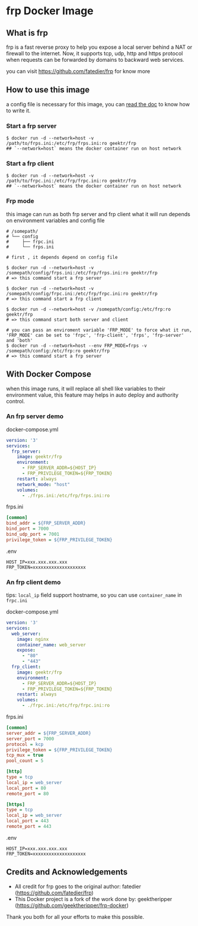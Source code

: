 # frp Docker Image

## What is frp

frp is a fast reverse proxy to help you expose a local server behind a NAT or firewall to the internet. Now, it supports tcp, udp, http and https protocol when requests can be forwarded by domains to backward web services.

you can visit https://github.com/fatedier/frp for know more

## How to use this image

a config file is necessary for this image, you can [read the doc](https://github.com/fatedier/frp/blob/master/README.md) to know how to write it.

### Start a frp server

```shell
$ docker run -d --network=host -v /path/to/frps.ini:/etc/frp/frps.ini:ro geektr/frp
## `--network=host` means the docker container run on host network
```

### Start a frp client

```shell
$ docker run -d --network=host -v /path/to/frpc.ini:/etc/frp/frpc.ini:ro geektr/frp
## `--network=host` means the docker container run on host network
```

### Frp mode

this image can run as both frp server and frp client
what it will run depends on environment variables and config file

``` shell
# /somepath/
# └── config
#     ├── frpc.ini
#     └── frps.ini

# first , it depends depend on config file

$ docker run -d --network=host -v /somepath/config/frps.ini:/etc/frp/frps.ini:ro geektr/frp
# => this command start a frp server

$ docker run -d --network=host -v /somepath/config/frpc.ini:/etc/frp/frpc.ini:ro geektr/frp
# => this command start a frp client

$ docker run -d --network=host -v /somepath/config:/etc/frp:ro geektr/frp
# => this command start both server and client

# you can pass an enviroment variable 'FRP_MODE' to force what it run, 'FRP_MODE' can be set to 'frpc', 'frp-client', 'frps', 'frp-server' and 'both'
$ docker run -d --network=host --env FRP_MODE=frps -v /somepath/config:/etc/frp:ro geektr/frp
# => this command start a frp server
```

## With Docker Compose

when this image runs, it will replace all shell like variables to their environment value, this feature may helps in auto deploy and authority control.

### An frp server demo

docker-compose.yml

```yml
version: '3'
services:
  frp_server:
    image: geektr/frp
    environment:
      - FRP_SERVER_ADDR=${HOST_IP}
      - FRP_PRIVILEGE_TOKEN=${FRP_TOKEN}
    restart: always
    network_mode: "host"
    volumes:
      - ./frps.ini:/etc/frp/frps.ini:ro
```

frps.ini

```ini
[common]
bind_addr = ${FRP_SERVER_ADDR}
bind_port = 7000
bind_udp_port = 7001
privilege_token = ${FRP_PRIVILEGE_TOKEN}
```

.env

```env
HOST_IP=xxx.xxx.xxx.xxx
FRP_TOKEN=xxxxxxxxxxxxxxxxxxxx
```

### An frp client demo

tips: `local_ip` field support hostname, so you can use `container_name` in `frpc.ini`

docker-compose.yml

```yml
version: '3'
services:
  web_server:
    image: nginx
    container_name: web_server
    expose:
      - "80"
      - "443"
  frp_client:
    image: geektr/frp
    environment:
      - FRP_SERVER_ADDR=${HOST_IP}
      - FRP_PRIVILEGE_TOKEN=${FRP_TOKEN}
    restart: always
    volumes:
      - ./frpc.ini:/etc/frp/frpc.ini:ro
```

frps.ini

```ini
[common]
server_addr = ${FRP_SERVER_ADDR}
server_port = 7000
protocol = kcp
privilege_token = ${FRP_PRIVILEGE_TOKEN}
tcp_mux = true
pool_count = 5

[http]
type = tcp
local_ip = web_server
local_port = 80
remote_port = 80

[https]
type = tcp
local_ip = web_server
local_port = 443
remote_port = 443
```

.env

```env
HOST_IP=xxx.xxx.xxx.xxx
FRP_TOKEN=xxxxxxxxxxxxxxxxxxxx
```

## Credits and Acknowledgements

* All credit for frp goes to the original author: fatedier (https://github.com/fatedier/frp)
* This Docker project is a fork of the work done by: geektheripper (https://github.com/geektheripper/frp-docker)

Thank you both for all your efforts to make this possible.